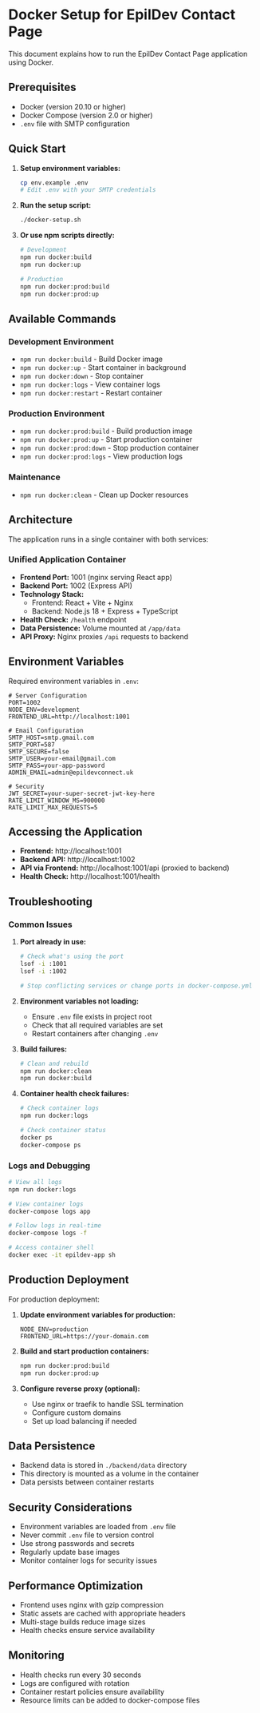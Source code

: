 # Docker Setup for EpilDev Contact Page

This document explains how to run the EpilDev Contact Page application using Docker.

## Prerequisites

- Docker (version 20.10 or higher)
- Docker Compose (version 2.0 or higher)
- `.env` file with SMTP configuration

## Quick Start

1. **Setup environment variables:**
   ```bash
   cp env.example .env
   # Edit .env with your SMTP credentials
   ```

2. **Run the setup script:**
   ```bash
   ./docker-setup.sh
   ```

3. **Or use npm scripts directly:**
   ```bash
   # Development
   npm run docker:build
   npm run docker:up
   
   # Production
   npm run docker:prod:build
   npm run docker:prod:up
   ```

## Available Commands

### Development Environment
- `npm run docker:build` - Build Docker image
- `npm run docker:up` - Start container in background
- `npm run docker:down` - Stop container
- `npm run docker:logs` - View container logs
- `npm run docker:restart` - Restart container

### Production Environment
- `npm run docker:prod:build` - Build production image
- `npm run docker:prod:up` - Start production container
- `npm run docker:prod:down` - Stop production container
- `npm run docker:prod:logs` - View production logs

### Maintenance
- `npm run docker:clean` - Clean up Docker resources

## Architecture

The application runs in a single container with both services:

### Unified Application Container
- **Frontend Port:** 1001 (nginx serving React app)
- **Backend Port:** 1002 (Express API)
- **Technology Stack:**
  - Frontend: React + Vite + Nginx
  - Backend: Node.js 18 + Express + TypeScript
- **Health Check:** `/health` endpoint
- **Data Persistence:** Volume mounted at `/app/data`
- **API Proxy:** Nginx proxies `/api` requests to backend

## Environment Variables

Required environment variables in `.env`:

```env
# Server Configuration
PORT=1002
NODE_ENV=development
FRONTEND_URL=http://localhost:1001

# Email Configuration
SMTP_HOST=smtp.gmail.com
SMTP_PORT=587
SMTP_SECURE=false
SMTP_USER=your-email@gmail.com
SMTP_PASS=your-app-password
ADMIN_EMAIL=admin@epildevconnect.uk

# Security
JWT_SECRET=your-super-secret-jwt-key-here
RATE_LIMIT_WINDOW_MS=900000
RATE_LIMIT_MAX_REQUESTS=5
```

## Accessing the Application

- **Frontend:** http://localhost:1001
- **Backend API:** http://localhost:1002
- **API via Frontend:** http://localhost:1001/api (proxied to backend)
- **Health Check:** http://localhost:1001/health

## Troubleshooting

### Common Issues

1. **Port already in use:**
   ```bash
   # Check what's using the port
   lsof -i :1001
   lsof -i :1002
   
   # Stop conflicting services or change ports in docker-compose.yml
   ```

2. **Environment variables not loading:**
   - Ensure `.env` file exists in project root
   - Check that all required variables are set
   - Restart containers after changing `.env`

3. **Build failures:**
   ```bash
   # Clean and rebuild
   npm run docker:clean
   npm run docker:build
   ```

4. **Container health check failures:**
   ```bash
   # Check container logs
   npm run docker:logs
   
   # Check container status
   docker ps
   docker-compose ps
   ```

### Logs and Debugging

```bash
# View all logs
npm run docker:logs

# View container logs
docker-compose logs app

# Follow logs in real-time
docker-compose logs -f

# Access container shell
docker exec -it epildev-app sh
```

## Production Deployment

For production deployment:

1. **Update environment variables for production:**
   ```env
   NODE_ENV=production
   FRONTEND_URL=https://your-domain.com
   ```

2. **Build and start production containers:**
   ```bash
   npm run docker:prod:build
   npm run docker:prod:up
   ```

3. **Configure reverse proxy (optional):**
   - Use nginx or traefik to handle SSL termination
   - Configure custom domains
   - Set up load balancing if needed

## Data Persistence

- Backend data is stored in `./backend/data` directory
- This directory is mounted as a volume in the container
- Data persists between container restarts

## Security Considerations

- Environment variables are loaded from `.env` file
- Never commit `.env` file to version control
- Use strong passwords and secrets
- Regularly update base images
- Monitor container logs for security issues

## Performance Optimization

- Frontend uses nginx with gzip compression
- Static assets are cached with appropriate headers
- Multi-stage builds reduce image sizes
- Health checks ensure service availability

## Monitoring

- Health checks run every 30 seconds
- Logs are configured with rotation
- Container restart policies ensure availability
- Resource limits can be added to docker-compose files
